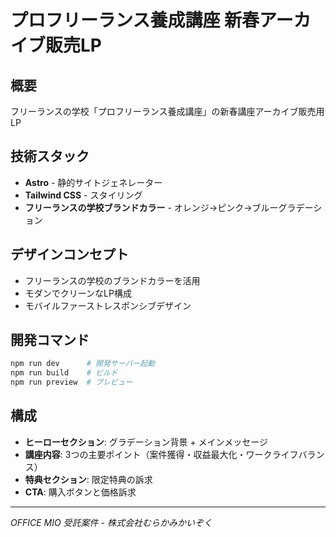 # プロフリーランス養成講座 新春アーカイブ販売LP

## 概要
フリーランスの学校「プロフリーランス養成講座」の新春講座アーカイブ販売用LP

## 技術スタック
- **Astro** - 静的サイトジェネレーター
- **Tailwind CSS** - スタイリング
- **フリーランスの学校ブランドカラー** - オレンジ→ピンク→ブルーグラデーション

## デザインコンセプト
- フリーランスの学校のブランドカラーを活用
- モダンでクリーンなLP構成
- モバイルファーストレスポンシブデザイン

## 開発コマンド
```bash
npm run dev      # 開発サーバー起動
npm run build    # ビルド
npm run preview  # プレビュー
```

## 構成
- **ヒーローセクション**: グラデーション背景 + メインメッセージ
- **講座内容**: 3つの主要ポイント（案件獲得・収益最大化・ワークライフバランス）
- **特典セクション**: 限定特典の訴求
- **CTA**: 購入ボタンと価格訴求

---
*OFFICE MIO 受託案件 - 株式会社むらかみかいぞく*